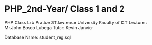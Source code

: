 PHP_2nd-Year/ Class 1 and 2
===========================

PHP Class Lab Pratice 
ST.lawrence University 
Faculty of ICT 
Lecturer: Mr.John Bosco Lubega
Tutor:    Kevin Janvier

Database Name: student_reg.sql
